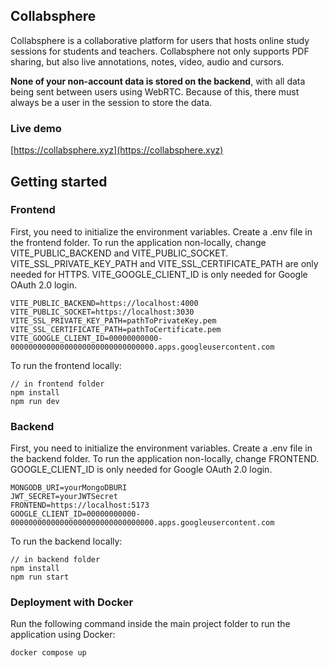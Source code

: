## Collabsphere
Collabsphere is a collaborative platform for users that hosts online study sessions for students and teachers. Collabsphere not only supports PDF sharing, but also live annotations, notes, video, audio and cursors.

__None of your non-account data is stored on the backend__, with all data being sent between users using WebRTC. Because of this, there must always be a user in the session to store the data.

### Live demo
[https://collabsphere.xyz](https://collabsphere.xyz)

## Getting started
### Frontend
First, you need to initialize the environment variables. Create a .env file in the frontend folder. To run the application non-locally, change VITE_PUBLIC_BACKEND and VITE_PUBLIC_SOCKET. VITE_SSL_PRIVATE_KEY_PATH and VITE_SSL_CERTIFICATE_PATH are only needed for HTTPS. VITE_GOOGLE_CLIENT_ID is only needed for Google OAuth 2.0 login.
```
VITE_PUBLIC_BACKEND=https://localhost:4000
VITE_PUBLIC_SOCKET=https://localhost:3030
VITE_SSL_PRIVATE_KEY_PATH=pathToPrivateKey.pem
VITE_SSL_CERTIFICATE_PATH=pathToCertificate.pem
VITE_GOOGLE_CLIENT_ID=00000000000-00000000000000000000000000000000.apps.googleusercontent.com
```
To run the frontend locally:
```
// in frontend folder
npm install
npm run dev
```

### Backend

First, you need to initialize the environment variables. Create a .env file in the backend folder. To run the application non-locally, change FRONTEND. GOOGLE_CLIENT_ID is only needed for Google OAuth 2.0 login.
```
MONGODB_URI=yourMongoDBURI
JWT_SECRET=yourJWTSecret
FRONTEND=https://localhost:5173
GOOGLE_CLIENT_ID=00000000000-00000000000000000000000000000000.apps.googleusercontent.com
```
To run the backend locally:
```
// in backend folder
npm install
npm run start
```

### Deployment with Docker

Run the following command inside the main project folder to run the application using Docker:
```
docker compose up
```